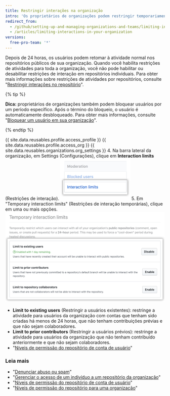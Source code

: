 ```yaml
---
title: Restringir interações na organização
intro: 'Os proprietários de organizações podem restringir temporariamente determinados usuários de comentar, abrir problemas ou criar pull requests nos repositórios públicos da organização para impor um período de atividade limitada.'
redirect_from:
  - /github/setting-up-and-managing-organizations-and-teams/limiting-interactions-in-your-organization
  - /articles/limiting-interactions-in-your-organization
versions:
  free-pro-team: '*'
---
```


Depois de 24 horas, os usuários podem retomar à atividade normal nos repositórios públicos de sua organização. Quando você habilita restrições de atividades para toda a organização, você não pode habilitar ou desabilitar restrições de interação em repositórios individuais. Para obter mais informações sobre restrições de atividades por repositórios, consulte "[Restringir interações no repositório](/articles/limiting-interactions-in-your-repository)".

{% tip %}

**Dica:** proprietários de organizações também podem bloquear usuários por um período específico. Após o término do bloqueio, o usuário é automaticamente desbloqueado. Para obter mais informações, consulte "[Bloquear um usuário em sua organização](/articles/blocking-a-user-from-your-organization)".

{% endtip %}

{{ site.data.reusables.profile.access_profile }}
{{ site.data.reusables.profile.access_org }}
{{ site.data.reusables.organizations.org_settings }}
4. Na barra lateral da organização, em Settings (Configurações), clique em **Interaction limits** (Restrições de interação). ![Interaction limits (Restrições de interação) em Settings (Configurações) da organização ](/assets/images/help/organizations/org-settings-interaction-limits.png)
5. Em "Temporary interaction limits" (Restrições de interação temporárias), clique em uma ou mais opções.![Opções Temporary interaction limit (Restrições de interação temporárias)](/assets/images/help/organizations/organization-temporary-interaction-limits-options.png)
   - **Limit to existing users** (Restringir a usuários existentes): restringe a atividade para usuários da organização com contas que tenham sido criadas há menos de 24 horas, que não tenham contribuições prévias e que não sejam colaboradores.
   - **Limit to prior contributors** (Restringir a usuários prévios): restringe a atividade para usuários da organização que não tenham contribuído anteriormente e que não sejam colaboradores.
   - "[Níveis de permissão do repositório de conta de usuário](/articles/permission-levels-for-a-user-account-repository)"

### Leia mais
- "[Denunciar abuso ou spam](/articles/reporting-abuse-or-spam)"
- "[Gerenciar o acesso de um indivíduo a um repositório da organização](/articles/managing-an-individual-s-access-to-an-organization-repository)"
- "[Níveis de permissão do repositório de conta de usuário](/articles/permission-levels-for-a-user-account-repository)"
- "[Níveis de permissão do repositório para uma organização](/articles/repository-permission-levels-for-an-organization)"
